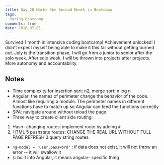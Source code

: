 ```yaml
---
title: Day 28 Marks the Second Month in Bootcamp  
tags: 
- during-bootcamp
comments: true
date: 2016-07-01
---
```

Survived 1 month in intensive coding bootcamp! Achievement unlocked! 
I didn't expect myself being able to make it this far without getting burned out.  July is the transition phase, I will go from a junior to senior after the solo week. After solo week, I will be thrown into projects after projects.  More autonomy and accountability.



Notes
-------------------
* Time complexity for insertion sort: n2, merge sort: n log n
* Angular: the names of perimeter change the behavior of the code. Almost like requiring a module. The perimeter names in different functions have to match up so Angular can feed the functions correctly
* SPA: navigate around without reload the page
* Three way to create client side routing: 
 1. Hash- changing routes: implement route by adding `#` 
 2. HTML 5 pushstate routes: CHANGE THE REAL URL WITHOUT FULL PAGE REFRESH
 3.query string routes 
* `ng-model = 'user.password'` : if data does not exist, it will not throw an error -- it will swallow it 
* `$`: built into Angular, it means angular- specific thing











